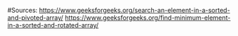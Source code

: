 #Sources:
https://www.geeksforgeeks.org/search-an-element-in-a-sorted-and-pivoted-array/
https://www.geeksforgeeks.org/find-minimum-element-in-a-sorted-and-rotated-array/
